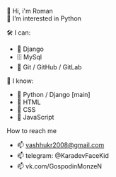 👋 Hi, i'm Roman <br>
👀 I’m interested in Python

🛠 I can:
- 🔧 Django 
- 🗄 MySql
- 🌱 Git / GitHub / GitLab

🔧 I know:
- 🔧 Python / Django [main]
- 🔧 HTML
- 🔧 CSS
- 🔧 JavaScript

How to reach me
- 📫 vashhukr2008@gmail.com
- 📫 telegram: @KaradevFaceKid
- 📫 vk.com/GospodinMonzeN

